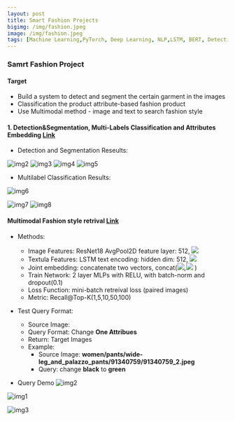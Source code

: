 ```yaml
---
layout: post
title: Smart Fashion Projects
bigimg: /img/fashion.jpeg
image: /img/fashion.jpeg
tags: [Machine Learning,PyTorch, Deep Learning, NLP,LSTM, BERT, Detection, Segmentation,Multimodal,Multilabel]
---
```


### Samrt Fashion Project

#### Target
- Build a system to detect and segment the certain garment in the images
- Classification the product attribute-based fashion product
- Use Multimodal method - image and text to search fashion style

#### 1. Detection&Segmentation, Multi-Labels Classification and Attributes Embedding [Link](https://github.com/Pyligent/Fashion-Jeans-Detection-attributes-BERT-embedding-multilabels)


- Detection and Segmentation Reseults:   

![img2](/img/test1.png)
![img3](/img/test2.png)
![img4](/img/test3.png)
![img5](/img/test4.png)

- Multilabel Classification Results:

![img6](/img/mlr1.png)   

![img7](/img/mlr2.png)
![img8](/img/mlr3.png)




#### Multimodal Fashion style retrival [Link](https://github.com/Pyligent/Fashion-Image-Text-Multimodal-retrieval)

- Methods:
  - Image Features: ResNet18 AvgPool2D feature layer: 512, <img src="https://render.githubusercontent.com/render/math?math=$f_i$"> 
  - Textula Features: LSTM text encoding: hidden dim: 512, <img src="https://render.githubusercontent.com/render/math?math=$f_t$"> 
  - Joint embedding: concatenate two vectors, concat(<img src="https://render.githubusercontent.com/render/math?math=$f_i$">,<img src="https://render.githubusercontent.com/render/math?math=$f_t$"> )
  - Train Network: 2 layer MLPs with RELU, with batch-norm and dropout(0.1)
  - Loss Function: mini-batch retreival loss (paired images)
  - Metric: Recall@Top-K(1,5,10,50,100)

- Test Query Format:
  - Source Image:
  - Query Format: Change **One Attribues**
  - Return: Target Images
  - Example: 
    - Source Image: **women/pants/wide-leg_and_palazzo_pants/91340759/91340759_2.jpeg**
    - Query: change **black** to **green**


- Query Demo
![img2](/img/result1.png)


![img1](/img/result2.png)

![img3](/img/result3.png)

